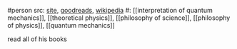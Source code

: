 #person 
src: [site](https://www.chu.cam.ac.uk/fellows/david-wallace/), [goodreads](https://www.goodreads.com/author/show/6573655.David_Wallace), [wikipedia](https://en.wikipedia.org/wiki/David_Wallace_(physicist)) 
#: [[interpretation of quantum mechanics]], [[theoretical physics]], [[philosophy of science]], [[philosophy of physics]], [[quantum mechanics]] 

read all of his books